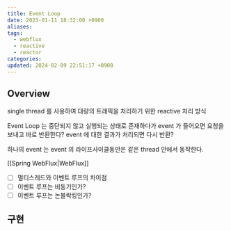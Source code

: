 ```yaml
---
title: Event Loop
date: 2023-01-11 18:32:00 +0900
aliases: 
tags:
  - webflux
  - reactive
  - reactor
categories: 
updated: 2024-02-09 22:51:17 +0900
---
```


## Overview

single thread 를 사용하여 대량의 트래픽을 처리하기 위한 reactive 처리 방식

Event Loop 는 중단되지 않고 실행되는 상태로 존재하다가 event 가 들어오면 요청을 보내고 바로 반환한다? event 에 대한 결과가 처리되면 다시 반환?

하나의 event 는 event 의 라이프사이클동안은 같은 thread 안에서 동작한다.

[[Spring WebFlux|WebFlux]]

- [ ] 멀티스레드와 이벤트 루프의 차이점
- [ ] 이벤트 루프는 비동기인가?
- [ ] 이벤트 루프는 논블락킹인가?

## 구현
